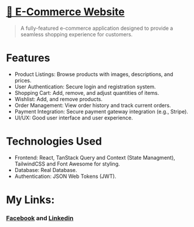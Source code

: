 # [🛒 E-Commerce Website](https://nourmo1.github.io/FreshCart/)

> A fully-featured e-commerce application designed to provide a seamless shopping experience for customers.

# Features

- Product Listings: Browse products with images, descriptions, and prices.
- User Authentication: Secure login and registration system.
- Shopping Cart: Add, remove, and adjust quantities of items.
- Wishlist: Add, and remove products.
- Order Management: View order history and track current orders.
- Payment Integration: Secure payment gateway integration (e.g., Stripe).
- UI/UX: Good user interface and user experience.


# Technologies Used

- Frontend: React, TanStack Query and Context (State Managment), TailwindCSS and Font Awesome for styling.
- Database: Real Database.
- Authentication: JSON Web Tokens (JWT).


# My Links: 

### [Facebook](https://www.facebook.com/share/1D3KmZEH8D/) and [Linkedin](https://www.linkedin.com/in/nour-aldin-mohamed/)
